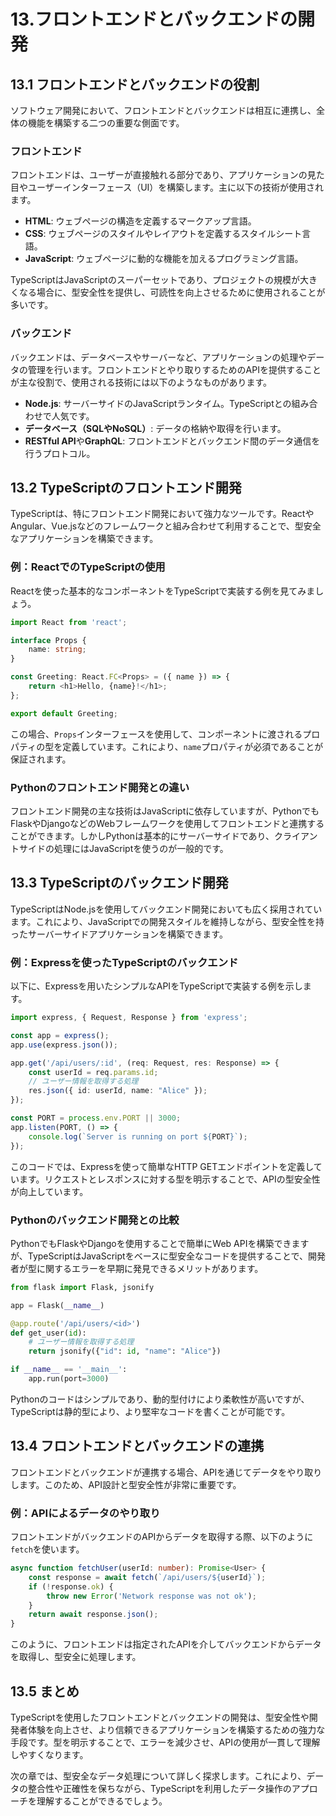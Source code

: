 # 13.フロントエンドとバックエンドの開発

## 13.1 フロントエンドとバックエンドの役割

ソフトウェア開発において、フロントエンドとバックエンドは相互に連携し、全体の機能を構築する二つの重要な側面です。

### フロントエンド

フロントエンドは、ユーザーが直接触れる部分であり、アプリケーションの見た目やユーザーインターフェース（UI）を構築します。主に以下の技術が使用されます。

- **HTML**: ウェブページの構造を定義するマークアップ言語。
- **CSS**: ウェブページのスタイルやレイアウトを定義するスタイルシート言語。
- **JavaScript**: ウェブページに動的な機能を加えるプログラミング言語。

TypeScriptはJavaScriptのスーパーセットであり、プロジェクトの規模が大きくなる場合に、型安全性を提供し、可読性を向上させるために使用されることが多いです。

### バックエンド

バックエンドは、データベースやサーバーなど、アプリケーションの処理やデータの管理を行います。フロントエンドとやり取りするためのAPIを提供することが主な役割で、使用される技術には以下のようなものがあります。

- **Node.js**: サーバーサイドのJavaScriptランタイム。TypeScriptとの組み合わせで人気です。
- **データベース（SQLやNoSQL）**: データの格納や取得を行います。
- **RESTful API**や**GraphQL**: フロントエンドとバックエンド間のデータ通信を行うプロトコル。

## 13.2 TypeScriptのフロントエンド開発

TypeScriptは、特にフロントエンド開発において強力なツールです。ReactやAngular、Vue.jsなどのフレームワークと組み合わせて利用することで、型安全なアプリケーションを構築できます。

### 例：ReactでのTypeScriptの使用

Reactを使った基本的なコンポーネントをTypeScriptで実装する例を見てみましょう。

```typescript
import React from 'react';

interface Props {
    name: string;
}

const Greeting: React.FC<Props> = ({ name }) => {
    return <h1>Hello, {name}!</h1>;
};

export default Greeting;
```

この場合、`Props`インターフェースを使用して、コンポーネントに渡されるプロパティの型を定義しています。これにより、`name`プロパティが必須であることが保証されます。

### Pythonのフロントエンド開発との違い

フロントエンド開発の主な技術はJavaScriptに依存していますが、PythonでもFlaskやDjangoなどのWebフレームワークを使用してフロントエンドと連携することができます。しかしPythonは基本的にサーバーサイドであり、クライアントサイドの処理にはJavaScriptを使うのが一般的です。

## 13.3 TypeScriptのバックエンド開発

TypeScriptはNode.jsを使用してバックエンド開発においても広く採用されています。これにより、JavaScriptでの開発スタイルを維持しながら、型安全性を持ったサーバーサイドアプリケーションを構築できます。

### 例：Expressを使ったTypeScriptのバックエンド

以下に、Expressを用いたシンプルなAPIをTypeScriptで実装する例を示します。

```typescript
import express, { Request, Response } from 'express';

const app = express();
app.use(express.json());

app.get('/api/users/:id', (req: Request, res: Response) => {
    const userId = req.params.id;
    // ユーザー情報を取得する処理
    res.json({ id: userId, name: "Alice" });
});

const PORT = process.env.PORT || 3000;
app.listen(PORT, () => {
    console.log(`Server is running on port ${PORT}`);
});
```

このコードでは、Expressを使って簡単なHTTP GETエンドポイントを定義しています。リクエストとレスポンスに対する型を明示することで、APIの型安全性が向上しています。

### Pythonのバックエンド開発との比較

PythonでもFlaskやDjangoを使用することで簡単にWeb APIを構築できますが、TypeScriptはJavaScriptをベースに型安全なコードを提供することで、開発者が型に関するエラーを早期に発見できるメリットがあります。

```python
from flask import Flask, jsonify

app = Flask(__name__)

@app.route('/api/users/<id>')
def get_user(id):
    # ユーザー情報を取得する処理
    return jsonify({"id": id, "name": "Alice"})

if __name__ == '__main__':
    app.run(port=3000)
```

Pythonのコードはシンプルであり、動的型付けにより柔軟性が高いですが、TypeScriptは静的型により、より堅牢なコードを書くことが可能です。

## 13.4 フロントエンドとバックエンドの連携

フロントエンドとバックエンドが連携する場合、APIを通じてデータをやり取りします。このため、API設計と型安全性が非常に重要です。

### 例：APIによるデータのやり取り

フロントエンドがバックエンドのAPIからデータを取得する際、以下のように`fetch`を使います。

```typescript
async function fetchUser(userId: number): Promise<User> {
    const response = await fetch(`/api/users/${userId}`);
    if (!response.ok) {
        throw new Error('Network response was not ok');
    }
    return await response.json();
}
```

このように、フロントエンドは指定されたAPIを介してバックエンドからデータを取得し、型安全に処理します。

## 13.5 まとめ

TypeScriptを使用したフロントエンドとバックエンドの開発は、型安全性や開発者体験を向上させ、より信頼できるアプリケーションを構築するための強力な手段です。型を明示することで、エラーを減少させ、APIの使用が一貫して理解しやすくなります。

次の章では、型安全なデータ処理について詳しく探求します。これにより、データの整合性や正確性を保ちながら、TypeScriptを利用したデータ操作のアプローチを理解することができるでしょう。

